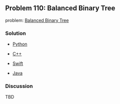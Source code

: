 ## Problem 110: Balanced Binary Tree

problem: [Balanced Binary Tree](https://leetcode.com/problems/balanced-binary-tree/)

### Solution

- [Python](../python/problem110.py)

- [C++](../cpp/problem110.cpp)

- [Swift](../swift/problem110.swift)

- [Java](../java/problem110.java)

### Discussion

TBD

